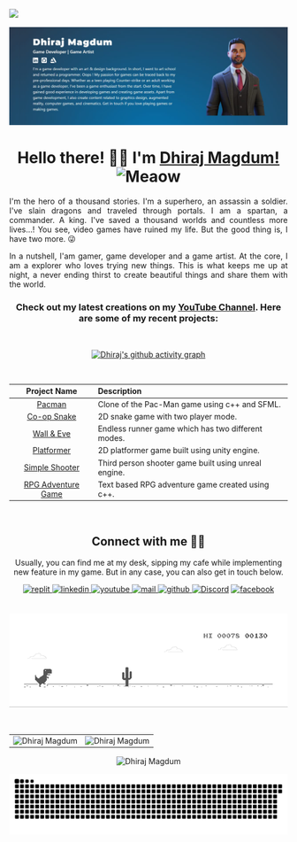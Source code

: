 ![](https://hit.yhype.me/github/profile?user_id=77713888)

<div align="center">

[![MastHead](https://github.com/Dhiraj57/Dhiraj57/blob/main/soc/webpage.png)](https://dhiraj57.github.io/Web-Peg_02/)

<!-- <h3 align="left">Languages and Tools:</h3>
<p align="left"> <a href="https://www.blender.org/" target="_blank" rel="noreferrer"> <img src="https://download.blender.org/branding/community/blender_community_badge_white.svg" alt="blender" width="40" height="40"/> </a> <a href="https://www.w3schools.com/cpp/" target="_blank" rel="noreferrer"> <img src="https://raw.githubusercontent.com/devicons/devicon/master/icons/cplusplus/cplusplus-original.svg" alt="cplusplus" width="40" height="40"/> </a> <a href="https://www.w3schools.com/cs/" target="_blank" rel="noreferrer"> <img src="https://raw.githubusercontent.com/devicons/devicon/master/icons/csharp/csharp-original.svg" alt="csharp" width="40" height="40"/> </a> <a href="https://www.photoshop.com/en" target="_blank" rel="noreferrer"> <img src="https://raw.githubusercontent.com/devicons/devicon/master/icons/photoshop/photoshop-line.svg" alt="photoshop" width="40" height="40"/> </a> <a href="https://unity.com/" target="_blank" rel="noreferrer"> <img src="https://www.vectorlogo.zone/logos/unity3d/unity3d-icon.svg" alt="unity" width="40" height="40"/> </a> <a href="https://unrealengine.com/" target="_blank" rel="noreferrer"> <img src="https://raw.githubusercontent.com/kenangundogan/fontisto/036b7eca71aab1bef8e6a0518f7329f13ed62f6b/icons/svg/brand/unreal-engine.svg" alt="unreal" width="40" height="40"/> </a> </p> -->


# Hello there! 👋🏻 I'm <a href="https://www.linkedin.com/in/dhiraj-magdum/" target="_blank"> Dhiraj Magdum! </a> <img src="https://i.imgur.com/veZrcC7.gif" alt="Meaow" width="50" />

<div align="justify">
 
I'm the hero of a thousand stories. I'm a superhero, an assassin a soldier. I've slain dragons and traveled through portals. 
I am a spartan, a commander. A king. I've saved a thousand worlds and countless more lives...!  You see, video games have ruined my life. But the good thing is, I have two more. 😜 

In a nutshell, I'am gamer, game developer and a game artist. At the core, I am a explorer who loves trying new things.
This is what keeps me up at night, a never ending thirst to create beautiful things and share them with the world.

</div> 
 
### Check out my latest creations on my [YouTube Channel](https://www.youtube.com/channel/UC0IIGVFJE3vCvDO0FXDnQwg). Here are some of my recent projects:
 
<br/>

[![Dhiraj's github activity graph](https://activity-graph.herokuapp.com/graph?username=Dhiraj57&theme=react-dark)](https://github.com/Dhiraj57/github-readme-activity-graph)

<br/>


| Project Name      | Description | 
| :---:        |    :----   |  
| [Pacman](https://github.com/Dhiraj57/Pacman)     | Clone of the Pac-Man game using c++ and SFML. 
| [Co-op Snake](https://github.com/Dhiraj57/Co-Op_Snake_2D)   | 2D snake game with two player mode.
| [Wall & Eve](https://github.com/Dhiraj57/Wall-and-Eve)     | Endless runner game which has two different modes.
| [Platformer](https://github.com/Dhiraj57/2D-Platformer-Game)     | 2D platformer game built using unity engine. 
| [Simple Shooter](https://github.com/Dhiraj57/SimpleShooter)     | Third person shooter game built using unreal engine.
| [RPG Adventure Game](https://github.com/Dhiraj57/RPG-Adventure-Game)     | Text based RPG adventure game created using c++.
 
 
<!-- 
|      Project :octocat:   |     Issues :bug:   | Open PRs :bell:  | Closed PRs :fire:  |
|-------------|-------------------|---|---|
| [**Pacman**](https://github.com/Dhiraj57/Pacman) | [![GitHub issues](https://img.shields.io/github/issues/Dhiraj57/Pacman?color=green&logo=github&style=flat)](https://github.com/Dhiraj57/Pacman) | [![GitHub PRs](https://img.shields.io/github/issues-pr/Dhiraj57/Pacman?style=flat&logo=github)](https://github.com/Dhiraj57/Pacman/pulls)  | [![GitHub PRs](https://img.shields.io/github/issues-pr-closed/Dhiraj57/Pacman?style=flat&color=critical&logo=github)](https://github.com/Dhiraj57/Pacman/pulls?q=is%3Apr+is%3Aclosed)  |
| [**Co-op Snake**](https://github.com/Dhiraj57/Co-Op_Snake_2D/) | [![GitHub issues](https://img.shields.io/github/issues/Dhiraj57/Co-Op_Snake_2D?color=green&logo=github&style=flat)](https://github.com/Dhiraj57/Castle_Guard/issues) | [![GitHub PRs](https://img.shields.io/github/issues-pr/Dhiraj57/Castle_Guard?style=flat&logo=github)](https://github.com/Dhiraj57/Co-Op_Snake_2D/pulls)  | [![GitHub PRs](https://img.shields.io/github/issues-pr-closed/Dhiraj57/Co-Op_Snake_2D?style=flat&color=critical&logo=github)](https://github.com/Dhiraj57/Co-Op_Snake_2D/pulls?q=is%3Apr+is%3Aclosed)   |
| [**2D-Platformer**](https://github.com/Dhiraj57/2D-Platformer-Game/) | [![GitHub issues](https://img.shields.io/github/issues/Dhiraj57/2D-Platformer-Game?color=green&logo=github&style=flat)](https://github.com/Dhiraj57/2D-Platformer-Game/issues) | [![GitHub PRs](https://img.shields.io/github/issues-pr/Dhiraj57/2D-Platformer-Game?style=flat&logo=github)](https://github.com/Dhiraj57/2D-Platformer-Game/pulls)  | [![GitHub PRs](https://img.shields.io/github/issues-pr-closed/Dhiraj57/2D-Platformer-Game?style=flat&color=critical&logo=github)](https://github.com/Dhiraj57/2D-Platformer-Game/pulls?q=is%3Apr+is%3Aclosed)   |
| [**Simple Shooter**](https://github.com/Dhiraj57/SimpleShooter/) | [![GitHub issues](https://img.shields.io/github/issues/Dhiraj57/SimpleShooter?color=green&logo=github&style=flat)](https://github.com/Dhiraj57/SimpleShooter/issues) | [![GitHub PRs](https://img.shields.io/github/issues-pr/Dhiraj57/SimpleShooter?style=flat&logo=github)](https://github.com/Dhiraj57/SimpleShooter/pulls)  | [![GitHub PRs](https://img.shields.io/github/issues-pr-closed/Dhiraj57/SimpleShooter?style=flat&color=critical&logo=github)](https://github.com/Dhiraj57/SimpleShooter/pulls?q=is%3Apr+is%3Aclosed)   |
| [**Castle Guard**](https://github.com/Dhiraj57/Castle_Guard/) | [![GitHub issues](https://img.shields.io/github/issues/Dhiraj57/Castle_Guard?color=green&logo=github&style=flat)](https://github.com/Dhiraj57/Castle_Guard/issues) | [![GitHub PRs](https://img.shields.io/github/issues-pr/Dhiraj57/Castle_Guard?style=flat&logo=github)](https://github.com/Dhiraj57/Castle_Guard/pulls)  | [![GitHub PRs](https://img.shields.io/github/issues-pr-closed/Dhiraj57/Castle_Guard?style=flat&color=critical&logo=github)](https://github.com/Dhiraj57/Castle_Guard/pulls?q=is%3Apr+is%3Aclosed)   | -->

<br/>

<!-- ## Skill Set 

<img style="margin: 10px" src="https://profilinator.rishav.dev/skills-assets/cplusplus-original.svg" alt="C++" height="50" />    <img style="margin: 10px" src="https://profilinator.rishav.dev/skills-assets/csharp-original.svg" alt="C#" height="50" />    <img style="margin: 10px" src="https://profilinator.rishav.dev/skills-assets/unity.png" alt="Unity" height="50" />    <img style="margin: 10px" src="https://profilinator.rishav.dev/skills-assets/photoshop-plain.svg" alt="Photoshop" height="50" />    <img style="margin: 10px" src="https://profilinator.rishav.dev/skills-assets/blender_community_badge_white.svg" alt="Blender" height="50" />  

<br/>   -->
 
## Connect with me 🤝🏻
Usually, you can find me at my desk, sipping my cafe while implementing new feature in my game. But in any case, you can also get in touch below.

<a href="https://replit.com/@DhirajMagdum" target="_blank">
<img src=https://img.shields.io/badge/replit-%2324292e.svg?&style=for-the-badge&logo=replit&logoColor=white alt=replit style="margin-bottom: 5px;" />
</a>
<a href="https://www.linkedin.com/in/dhiraj-magdum?lipi=urn%3Ali%3Apage%3Ad_flagship3_profile_view_base_contact_details%3BgPVAHQrIRSiokttAvQuhzg%3D%3D" target="_blank">
<img src=https://img.shields.io/badge/linkedin-%231E77B5.svg?&style=for-the-badge&logo=linkedin&logoColor=white alt=linkedin style="margin-bottom: 5px;" />
</a>
<a href="https://www.youtube.com/channel/UC0IIGVFJE3vCvDO0FXDnQwg" target="_blank">
<img src=https://img.shields.io/badge/youtube-%23EE4831.svg?&style=for-the-badge&logo=youtube&logoColor=white alt=youtube style="margin-bottom: 5px;" />
</a>
<a href="mailto:dhirajmagdum2@gmail.com" target="_blank">
<img src=https://img.shields.io/badge/Gmail-D14836?style=for-the-badge&logo=gmail&logoColor=white alt=mail style="margin-bottom: 5px;" />
</a> 
<a href="https://github.com/Dhiraj57" target="_blank">
<img src=https://img.shields.io/badge/github-%2324292e.svg?&style=for-the-badge&logo=github&logoColor=white alt=github style="margin-bottom: 5px;" />
</a>
<a href="https://discord.com/users/Dhiraj Magdum#1062"><img alt=" Discord" src="https://img.shields.io/badge/Discord-7289DA?style=for-the-badge&logo=discord&logoColor=white"></a>
<a href="https://www.facebook.com/dhiraj.magdum.90/" target="_blank">
<img src=https://img.shields.io/badge/facebook-%2300acee.svg?&style=for-the-badge&logo=facebook&logoColor=white alt=facebook style="margin-bottom: 5px;" />
<br/>
</a>
 
 <br/>
 
![Dino](https://raw.githubusercontent.com/Dhiraj57/Dhiraj57/main/dino.gif)

 <br/>
 
 
 <table>
  <tr>
   
<td><img src="https://github-readme-stats.vercel.app/api?username=Dhiraj57&include_all_commits=true&count_private=true&show_icons=true&line_height=20&title_color=7A7ADB&icon_color=2234AE&text_color=D3D3D3&bg_color=0,000000,130F40" alt="Dhiraj Magdum" />
    <td><img src="https://github-readme-stats.vercel.app/api/top-langs?username=Dhiraj57&show_icons=true&locale=en&layout=compact&title_color=7A7ADB&icon_color=2234AE&text_color=D3D3D3&bg_color=0,000000,130F40" alt="Dhiraj Magdum" /></td>
  </tr>
</table>

<!-- <div align="center"> -->
<p><img align="center" src="https://github-readme-streak-stats.herokuapp.com/?user=Dhiraj57&theme=dark" alt="Dhiraj Magdum" /></p>
  
 

<!-- My contribution graph : -->
![Watch my contribution graph !](https://raw.githubusercontent.com/Dhiraj57/Dhiraj57/master/soc/snake.svg)

</div>











